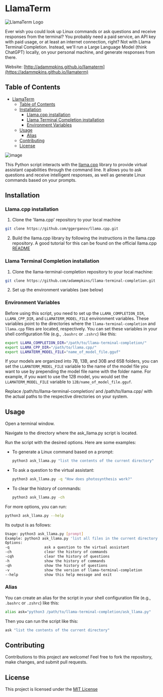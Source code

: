 # LlamaTerm

![LlamaTerm Logo](llama-md.png)

Ever wish you could look up Linux commands or ask questions and receive responses from the terminal? You probably need a paid service, an API key with paid usage, or at least an internet connection, right? Not with Llama Terminal Completion. Instead, we'll run a Large Language Model (think ChatGPT) locally, on your personal machine, and generate responses from there.

Website: [http://adammpkins.github.io/llamaterm](https://adammpkins.github.io/llamaterm)

## Table of Contents
- [LlamaTerm](#llamaterm)
  - [Table of Contents](#table-of-contents)
  - [Installation](#installation)
    - [Llama.cpp installation](#llamacpp-installation)
    - [Llama Terminal Completion installation](#llama-terminal-completion-installation)
    - [Environment Variables](#environment-variables)
  - [Usage](#usage)
    - [Alias](#alias)
  - [Contributing](#contributing)
  - [License](#license)
    
![image](https://github.com/adammpkins/llama-terminal-completion/blob/main/readme.gif)

This Python script interacts with the [llama.cpp](https://github.com/ggerganov/llama.cpp) library to provide virtual assistant capabilities through the command line. It allows you to ask questions and receive intelligent responses, as well as generate Linux commands based on your prompts.



## Installation

### Llama.cpp installation
1. Clone the 'llama.cpp' repository to your local machine
```bash
git clone https://github.com/ggerganov/llama.cpp.git
```
2. Build the llama.cpp library by following the instructions in the llama.cpp repository. A good tutorial for this can be found on the official llama.cpp [README](https://github.com/ggerganov/llama.cpp/blob/master/README.md)

### Llama Terminal Completion installation
1. Clone the llama-terminal-completion repository to your local machine:
```bash
git clone https://github.com/adammpkins/llama-terminal-completion.git
```
2. Set up the environment variables (see below)


### Environment Variables

Before using this script, you need to set up the `LLAMA_COMPLETION_DIR`, `LLAMA_CPP_DIR`, and `LLAMATERM_MODEL_FILE` environment variables. These variables point to the directories where the `llama-terminal-completion` and `llama.cpp` files are located, respectively. You can set these variables in your shell configuration file (e.g., `.bashrc` or `.zshrc`) like this:

```bash
export LLAMA_COMPLETION_DIR="/path/to/llama-terminal-completion/"
export LLAMA_CPP_DIR="/path/to/llama.cpp/"
export LLAMATERM_MODEL_FILE="name_of_model_file.gguf"
```

If your models are organized into 7B, 13B, and 30B and 65B folders, you can set the `LLAMATERM_MODEL_FILE` variable to the name of the model file you want to use by prepending the model file name with the folder name. For example, if you want to use the 12B model, you would set the `LLAMATERM_MODEL_FILE` variable to `12B/name_of_model_file.gguf`.

Replace /path/to/llama-terminal-completion/ and /path/to/llama.cpp/ with the actual paths to the respective directories on your system.

## Usage
Open a terminal window.

Navigate to the directory where the ask_llama.py script is located.

Run the script with the desired options. Here are some examples:

- To generate a Linux command based on a prompt:
    ```bash
    python3 ask_llama.py "list the contents of the current directory"
    ```
- To ask a question to the virtual assistant:

    ```bash
    python3 ask_llama.py -q "How does photosynthesis work?"
    ```
- To clear the history of commands:
    
    ```bash
    python3 ask_llama.py -ch
    ```

For more options, you can run:

```bash
python3 ask_llama.py --help
```
Its output is as follows:
    
```bash
Usage: python3 ask_llama.py [prompt]
Example: python3 ask_llama.py 'list all files in the current directory'
Options:
-q                ask a question to the virtual assistant
-ch               clear the history of commands
-cqh              clear the history of questions
-h                show the history of commands
-qh               show the history of questions
-v                show the version of llama-terminal-completion
--help            show this help message and exit
```

### Alias
You can create an alias for the script in your shell configuration file (e.g., `.bashrc` or `.zshrc`) like this:

```bash
alias ask="python3 /path/to/llama-terminal-completion/ask_llama.py"
```

Then you can run the script like this:

```bash
ask "list the contents of the current directory"
```

## Contributing
Contributions to this project are welcome! Feel free to fork the repository, make changes, and submit pull requests.

## License
This project is licensed under the [MIT License](https://choosealicense.com/licenses/mit/)


